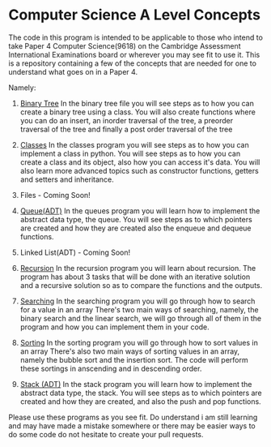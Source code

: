# Computer Science A Level Concepts
The code in this program is intended to be applicable to those who intend to take Paper 4 Computer Science(9618) on the Cambridge Assessment International Examinations board or wherever you may see fit to use it.
This is a repository containing a few of the concepts that are needed for one to understand what goes on in a Paper 4.


Namely: 
1. [Binary Tree](binary_tree_algorithm.py)
   In the binary tree file you will see steps as to how you can create a binary tree using a class.
   You will also create functions where you can do an insert, an inorder traversal of the tree, a preorder traversal of the tree and finally a post order
   traversal of the tree
   
2. [Classes](classes_algorithm.py)
   In the classes program you will see steps as to how you can implement a class in python.
   You will see steps as to how you can create a class and its object, also how you can access it's data. You will also learn more advanced topics such as 
   constructor functions, getters and setters and inheritance.
   
3. Files - Coming Soon!

4. [Queue(ADT)](queue_algorithm.py)
   In the queues program you will learn how to implement the abstract data type, the queue.
   You will see steps as to which pointers are created and how they are created also the enqueue and dequeue functions.
   
5. Linked List(ADT) - Coming Soon! 

6. [Recursion](recursion_algorithm.py)
   In the recursion program you will learn about recursion.
   The program has about 3 tasks that will be done with an iterative solution and a recursive solution so as to compare the functions and the outputs.  
   
7. [Searching](searching_algorithms.py)
   In the searching program you will go through how to search for a value in an array
   There's two main ways of searching, namely, the binary search and the linear search, we will go through all of them in the program and how you can 
   implement them in your code.   
   
8. [Sorting](sorting_algorithms.py)
    In the sorting program you will go through how to sort values in an array
    There's also two main ways of sorting values in an array, namely the bubble sort and the insertion sort. The code will perform these sortings in anscending
    and in descending order.    
    
9. [Stack (ADT)](stack_algorithm.py)
    In the stack program you will learn how to implement the abstract data type, the stack.
    You will see steps as to which pointers are created and how they are created, and also the push and pop functions.


Please use these programs as you see fit.
Do understand i am still learning and may have made a mistake somewhere or there may be easier ways to do some code do not hesitate to create your pull requests.


